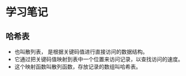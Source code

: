 # 学习笔记

## 哈希表
  - 也叫散列表， 是根据关键码值进行直接访问的数据结构。 
  - 它通过把关键码值映射到表中一个位置来访问记录，以查找访问的速度。
  - 这个映射函数叫散列函数，存放记录的数组叫哈希表。

